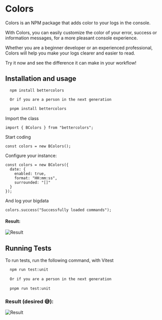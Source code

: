 
# Colors

Colors is an NPM package that adds color to your logs in the console. 

With Colors, you can easily customize the color of your error, success or information messages, for a more pleasant console experience. 

Whether you are a beginner developer or an experienced professional, Colors will help you make your logs clearer and easier to read. 

Try it now and see the difference it can make in your workflow!
## Installation and usage

```bash
  npm install bettercolors

  Or if you are a person in the next generation 
  
  pnpm install bettercolors
```

Import the class

```TS
import { BColors } from "bettercolors";
```

Start coding

```TS
const colors = new BColors();
```

Configure your instance:

```TS
const colors = new BColors({
  date: {
    enabled: true,
    format: "HH:mm:ss",
    surrounded: "[]"
  }
});
```

And log your bigdata

```TS
colors.success("Successfully loaded commands");
```

#### Result:
![Result](https://media.discordapp.net/attachments/732392873667854372/1093710978757181540/image.png)
## Running Tests

To run tests, run the following command, with Vitest

```bash
  npm run test:unit
  
  Or if you are a person in the next generation 
  
  pnpm run test:unit
```

### Result (desired 😅):
![Result](https://cdn.discordapp.com/attachments/596045035443716150/1093715774989930496/image.png)